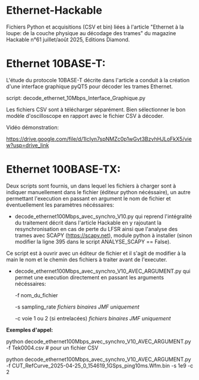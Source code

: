 # Ethernet-Hackable
Fichiers Python et acquisitions (CSV et bin) liées à l'article "Ethernet à la loupe: de la couche physique au décodage des trames" du magazine Hackable n°61 juillet/août 2025, Editions Diamond.

# Ethernet 10BASE-T:

L'étude du protocole 10BASE-T décrite dans l'article a conduit à la création d'une interface graphique pyQT5 pour décoder les trames Ethernet.

script: decode_ethernet_10Mbps_Interface_Graphique.py

Les fichiers CSV sont à télécharger séparément. Bien sélectionner le bon modèle d'oscilloscope en rapport avec le fichier CSV à décoder.

Vidéo démonstration:

https://drive.google.com/file/d/1IcIyn7spNMZc0p1wGvt3BzvhHJLoFkX5/view?usp=drive_link


# Ethernet 100BASE-TX: 

Deux scripts sont fournis, un dans lequel les fichiers à charger sont à indiquer manuellement dans le fichier (éditeur python nécéssaire), un autre permettant l'execution en passant en argument le nom de fichier et éventuellement les paramètres nécéssaires:

- decode_ethernet100Mbps_avec_synchro_V10.py qui reprend l'intégralité du traitement décrit dans l'article Hackable en y rajoutant la resynchronisation en cas de perte du LFSR ainsi que l'analyse des trames avec SCAPY (https://scapy.net), module python à installer (sinon modifier la ligne 395 dans le script ANALYSE_SCAPY == False).

Ce script est à ouvrir avec un éditeur de fichier et il s'agit de modifier à la main le nom et le chemin des fichiers à traiter avant de l'executer.




- decode_ethernet100Mbps_avec_synchro_V10_AVEC_ARGUMENT.py qui permet une execution directement en passant les arguments nécéssaires:

  -f nom_du_fichier
  
  -s sampling_rate   *fichiers binaires JMF uniquement*
  
  -c voie 1 ou 2 (si entrelacées)   *fichiers binaires JMF uniquement*

**Exemples d'appel:**

python decode_ethernet100Mbps_avec_synchro_V10_AVEC_ARGUMENT.py -f Tek0004.csv   # pour un fichier CSV

python decode_ethernet100Mbps_avec_synchro_V10_AVEC_ARGUMENT.py -f CUT_RefCurve_2025-04-25_0_154619_1GSps_ping10ms.Wfm.bin -s 1e9 -c 2




